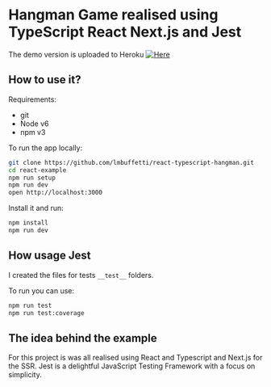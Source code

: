 # Hangman Game realised using TypeScript React Next.js and Jest

The demo version is uploaded to Heroku [![Here](https://deploy.now.sh/static/button.svg)](https://hangman-reactts.herokuapp.com/)

## How to use it?

Requirements:
- git
- Node v6
- npm v3

To run the app locally:

```bash
git clone https://github.com/lmbuffetti/react-typescript-hangman.git
cd react-example
npm run setup
npm run dev
open http://localhost:3000
```

Install it and run:

```bash
npm install
npm run dev
```

## How usage Jest

I created the files for tests `__test__` folders.

To run you can use:

```bash
npm run test
npm run test:coverage
```

## The idea behind the example

For this project is was all realised using React and Typescript and Next.js for the SSR.
Jest is a delightful JavaScript Testing Framework with a focus on simplicity. 